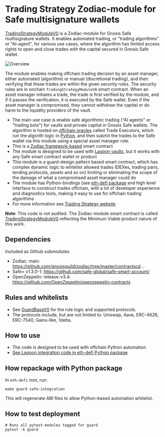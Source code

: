 # Trading Strategy Zodiac-module for Safe multisignature wallets

[TradingStrategyModuleV0](./src/TradingStrategyModuleV0.sol) is a Zodiac-module for Gnosis Safe multisignature wallets.
It enables automated trading, or "trading algorithms" or "AI-agent", for various use cases,
where the algorithm has limited access rights to open and close trades with the capital secured in Gnosis Safe wallet.

![Overview](./docs/overview.svg)

The module enables making offchain trading decision by an asset manager, either automated (algorithm) or manual (discretional trading), and then verifying that these trades are within the given security rules. 
The security rules are in onchain `TradingStrategyModuleV0` smart contract. When an asset manager initiates a trade,
the trade is first verified by the module, and if it passes the verification, it is executed by the Safe wallet. 
Even if the asset manager is compromised, they cannot withdraw the capital or do harm to the liquidity providers of the vault. 

- The main use case is enable safe algorithmic trading ("AI agents" or "trading bots") for vaults and private capital in Gnosis Safe wallets.
  The algorithm is hosted on [offchain oracles](https://github.com/tradingstrategy-ai/trade-executor/) called Trade Executors,
  which run the algorith logic in [Python](https://tradingstrategy.ai/glossary/python), and then submit the trades
  to the Safe wallet via this module using a special asset manager role.
- This is a [Zodiac framework-based](https://github.com/gnosisguild/zodiac) smart contract 
- The module is designed to be used with [Lagoon vaults](https://tradingstrategy.ai/glossary/lagoon),
  but it works with any Safe smart contract wallet or product
- This module is a guard-design pattern based smart contract, which has complex dynamic 
  logic to whitelist allowed trades (DEXes, trading pairs, lending protocols, assets and so on)
  limiting or eliminating the scope of the damage of what a compromised asset manager could do
- The module has Python-bindings (see [eth-defi package](https://github.com/tradingstrategy-ai/web3-ethereum-defi) and high level interface to construct trades offchain, 
  with a lot of developer experience and diagnostics tools, making it easy to use for offchain trading algorithms  
- For more information see [Trading Strategy website](https://tradingstrategy.ai)

**Note**: This code is not audited. The Zodiac-module smart contract is called [TradingStrategyModuleV0](./src/TradingStrategyModuleV0.sol) reflecting the Minimum Viable product nature of this work.

## Dependencies

Included as Github submodules

- Zodiac: main: https://github.com/gnosisguild/zodiac/tree/master/contractscd ..
- Safe> v1.3.0-1: https://github.com/safe-global/safe-smart-account/
- OpenZeppelin: release-v3.4: https://github.com/OpenZeppelin/openzeppelin-contracts

## Rules and whitelists

- See [GuardBaseV0](../guard/src/GuardV0Base.sol) for the rule logic and supported protocols. 
- The protocols include, but are not limited to: Uniswap, Aave, ERC-4626, ERC-7540, Gains-like, 1delta. 

## How to use

- The code is designed to be used with offchain Python automation
- [See Lagoon integration code in eth-defi Python package](https://web3-ethereum-defi.readthedocs.io/api/lagoon/index.html)

## How repackage with Python package

In `eth-defi` root, run:

```shell
make guard safe-integration
```

This will regenerate ABI files to allow Python-based automation whitelist. 

## How to test deployment

```shell
# Runs all pytest-modules tagged for guard
pytest -k guard
```
